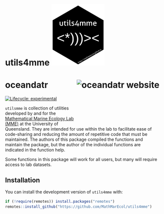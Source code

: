 
<!-- README.md is generated from README.Rmd. Please edit that file -->

# utils4mme <a href='https://github.com/MathMarEcol/utils4mme'><img src='man/figures/MME_Hex.png' style = "align:right; height:200px" /></a>

# oceandatr <a href="https://emlab-ucsb.github.io/oceandatr/"><img src="man/figures/logo.png" align="right" height="139" alt="oceandatr website" /></a>

<!-- badges: start -->

[![Lifecycle:
experimental](https://img.shields.io/badge/lifecycle-experimental-orange.svg)](https://lifecycle.r-lib.org/articles/stages.html#experimental)
<!-- badges: end -->

`utilsmme` is collection of utilities developed by and for the
[Mathematical Marine Ecology Lab
(MME)](%22https://mathmarecol.github.io%22) at the University of
Queensland. They are intended for use within the lab to facilitate ease
of code-sharing and reducing the amount of repetitive code that must be
maintained. The authors of this package compiled the functions and
maintain the package, but the author of the individual functions are
indicated in the function help.

Some functions in this package will work for all users, but many will
require access to lab datasets.

## Installation

You can install the development version of `utils4mme` with:

``` r
if (!require(remotes)) install.packages("remotes")
remotes::install_github("https://github.com/MathMarEcol/utils4mme")
```
